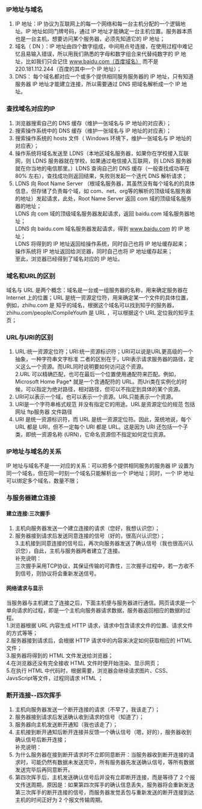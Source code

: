 ### IP地址与域名
1. IP 地址：IP 协议为互联网上的每一个网络和每一台主机分配的一个逻辑地址。IP 地址如同门牌号码，通过 IP 地址才能确定一台主机位置。服务器本质也是一台主机，想要访问某个服务器，必须先知道它的 IP 地址；
2. 域名（ DN ）：IP 地址由四个数字组成，中间用点号连接，在使用过程中难记忆且易输入错误，所以用我们熟悉的字母和数字组合来代替纯数字的 IP 地址，比如我们只会记住 www.baidu.com（百度域名） 而不是 220.181.112.244（百度的其中一个 IP 地址）；
3. DNS： 每个域名都对应一个或多个提供相同服务服务器的 IP 地址，只有知道服务器 IP 地址才能建立连接，所以需要通过 DNS 把域名解析成一个 IP 地址。

### 查找域名对应的IP
1. 浏览器搜索自己的 DNS 缓存（维护一张域名与 IP 地址的对应表）；
2. 搜索操作系统中的 DNS 缓存（维护一张域名与 IP 地址的对应表）；
3. 搜索操作系统的 hosts 文件（ Windows 环境下，维护一张域名与 IP 地址的对应表）；
4. 操作系统将域名发送至 LDNS（本地区域名服务器，如果你在学校接入互联网，则 LDNS 服务器就在学校，如果通过电信接入互联网，则 LDNS 服务器就在你当地的电信那里。）LDNS 查询自己的 DNS 缓存（一般查找成功率在 80% 左右），查找成功则返回结果，失败则发起一个迭代 DNS 解析请求；
5. LDNS 向 Root Name Server   （根域名服务器，其虽然没有每个域名的的具体信息，但存储了负责每个域，如 com、net、org等的解析的顶级域名服务器的地址）发起请求，此处，Root Name Server 返回 com 域的顶级域名服务器的地址；  
LDNS 向 com 域的顶级域名服务器发起请求，返回 baidu.com 域名服务器地址；  
LDNS 向 baidu.com 域名服务器发起请求，得到 www.baidu.com 的 IP 地址；  
LDNS 将得到的 IP 地址返回给操作系统，同时自己也将 IP 地址缓存起来；   
操作系统将 IP 地址返回给浏览器，同时自己也将 IP 地址缓存起来；  
至此，浏览器已经得到了域名对应的 IP 地址。  

### 域名和URL的区别
域名与 URL 是两个概念：域名是一台或一组服务器的名称，用来确定服务器在 Internet 上的位置；URL 是统一资源定位符，用来确定某一个文件的具体位置，例如，zhihu.com 是 知乎的域名，根据这个域名可以找到知乎的服务器，zhihu.com/people/CompileYouth 是 URL ，可以根据这个 URL 定位我的知乎主页；
### URL与URI的区别
1. URL:统一资源定位符；URI:统一资源标识符；URI可以说是URL更高级的一个抽象，一种字符串文字标准
二者的区别在于，URI表示请求服务器的路径，定义这么一个资源。而URL同时说明要如何访问这个资源。  
2.URL 可以精确匹配，也可在最后一个位置使用通配符来匹配。例如，Microsoft Home Page* 就是一个含通配符的 URL。而Uri类在实例化的时候，可以指定为绝对路径，相对路径，但可以不指定到具体的某个资源。  
3. URI可以表示一个域，也可以表示一个资源。URL只能表示一个资源。
4. URI是一个字符串格式规范 并没有指定它的用途。URL是资源定位的规范 包括网址 ftp服务器 文件路径
5. URI 是统一资源标识符，而 URL 是统一资源定位符。因此，笼统地说，每个 URL 都是 URI，但不一定每个 URI 都是 URL。这是因为 URI 还包括一个子类，即统一资源名称 (URN)，它命名资源但不指定如何定位资源。

### IP地址与域名的关系
IP 地址与域名不是一一对应的关系：可以把多个提供相同服务的服务器 IP 设置为同一个域名，但在同一时刻一个域名只能解析出一个 IP地址；同时，一个 IP 地址可以绑定多个域名，数量不限；

### 与服务器建立连接
#### 建立连接:三次握手
1. 主机向服务器发送一个建立连接的请求（您好，我想认识您）；  
2. 服务器接到请求后发送同意连接的信号（好的，很高兴认识您）；  
3.主机接到同意连接的信号后，再次向服务器发送了确认信号（我也很高兴认识您），自此，主机与服务器两者建立了连接。    
补充说明：  
三次握手采用TCP协议，其保证传输的可靠性，三次握手过程中，若一方收不到信号，则协议将会重新发送信号。
#### 网络请求与显示  
当服务器与主机建立了连接之后，下面主机便与服务器进行通信。网页请求是一个单向请求的过程，即是一个主机向服务器请求数据，服务器返回相应的数据的过程。  
1.浏览器根据 URL 内容生成 HTTP 请求，请求中包含请求文件的位置、请求文件的方式等等；  
2.服务器接到请求后，会根据 HTTP 请求中的内容来决定如何获取相应的 HTML 文件；   
3.服务器将得到的 HTML 文件发送给浏览器；  
4.在浏览器还没有完全接收 HTML 文件时便开始渲染、显示网页；  
5.在执行 HTML 中代码时，根据需要，浏览器会继续请求图片、CSS、JavsScript等文件，过程同请求 HTML ；  
### 断开连接--四次挥手
1. 主机向服务器发送一个断开连接的请求（不早了，我该走了）；  
2. 服务器接到请求后发送确认收到请求的信号（知道了）；  
3. 服务器向主机发送断开通知（我也该走了）；  
4. 主机接到断开通知后断开连接并反馈一个确认信号（嗯，好的），服务器收到确认信号后断开连接；  
补充说明：   
1. 为什么服务器在接到断开请求时不立即同意断开：当服务器收到断开连接的请求时，可能仍然有数据未发送完毕，所有服务器先发送确认信号，等所有数据发送完毕后再同意断开。  
2. 第四次挥手后，主机发送确认信号后并没有立即断开连接，而是等待了 2 个报文传送周期，原因是：如果第四次挥手的确认信息丢失，服务器将会重新发送第三次挥手的断开连接的信号，而服务器发觉丢包与重新发送的断开连接到达主机的时间正好为 2 个报文传输周期。  



